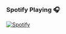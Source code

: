 
### Spotify Playing 🎧

[![Spotify](https://spotify-view-qpde6gvge-johnpapakostas.vercel.app)](https://open.spotify.com/user/fbgfwizb8f1gnohw28ppde14m)

